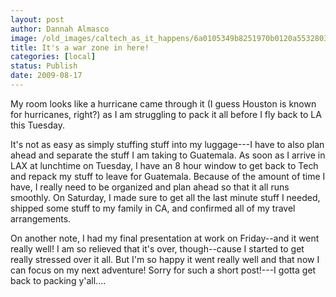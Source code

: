 ```yaml
---
layout: post
author: Dannah Almasco
image: /old_images/caltech_as_it_happens/6a0105349b8251970b0120a5532803970c.jpg
title: It's a war zone in here!
categories: [local]
status: Publish
date: 2009-08-17
---
```


My room looks like a hurricane came through it (I guess Houston is known for hurricanes, right?) as I am struggling to pack it all before I fly back to LA this Tuesday.

It's not as easy as simply stuffing stuff into my luggage---I have to also plan ahead and separate the stuff I am taking to Guatemala. As soon as I arrive in LAX at lunchtime on Tuesday, I have an 8 hour window to get back to Tech and repack my stuff to leave for Guatemala. Because of the amount of time I have, I really need to be organized and plan ahead so that it all runs smoothly. On Saturday, I made sure to get all the last minute stuff I needed, shipped some stuff to my family in CA, and confirmed all of my travel arrangements.

On another note, I had my final presentation at work on Friday--and it went really well! I am so relieved that it's over, though--cause I started to get really stressed over it all. But I'm so happy it went really well and that now I can focus on my next adventure!
Sorry for such a short post!---I gotta get back to packing y'all....

